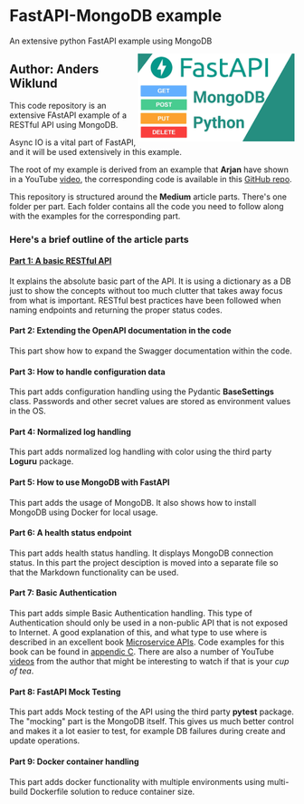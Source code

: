 # FastAPI-MongoDB example
An extensive python FastAPI example using MongoDB

<img width="55%" align="right" src="part2/src/apidocs/fastapi_mongo.png"/>

## Author: Anders Wiklund

This code repository is an extensive FAstAPI example of a RESTful API using MongoDB. 

Async IO is a vital part of FastAPI, and it will be used extensively in this example.

The root of my example is derived from an example that **Arjan** have shown in a YouTube 
[video](https://www.youtube.com/watch?v=SORiTsvnU28), the corresponding code is available in this 
[GitHub repo](https://github.com/ArjanCodes/2023-fastapi). 

This repository is structured around the **Medium** article parts. There's one folder per part. Each folder 
contains all the code you need to follow along with the examples for the corresponding part.

### Here's a brief outline of the article parts

#### [Part 1: A basic RESTful API](https://medium.com/@wilde.consult/extensive-fastapi-with-mongodb-example-part1-ceff58e16f94)
It explains the absolute basic part of the API. It is using a dictionary as a DB just to show the concepts 
without too much clutter that takes away focus from what is important. RESTful best practices have been 
followed when naming endpoints and returning the proper status codes.

#### Part 2: Extending the OpenAPI documentation in the code
This part show how to expand the Swagger documentation within the code.

#### Part 3: How to handle configuration data
This part adds configuration handling using the Pydantic **BaseSettings** class. Passwords and other 
secret values are stored as environment values in the OS. 

#### Part 4: Normalized log handling
This part adds normalized log handling with color using the third party **Loguru** package.

#### Part 5: How to use MongoDB with FastAPI
This part adds the usage of MongoDB. It also shows how to install MongoDB using Docker for local usage.

#### Part 6: A health status endpoint
This part adds health status handling. It displays MongoDB connection status. In this part the project 
desciption is moved into a separate file so that the Markdown functionality can be used.

#### Part 7: Basic Authentication
This part adds simple Basic Authentication handling. This type of Authentication should only be used in 
a non-public API that is not exposed to Internet. A good explanation of this, and what type to use where 
is described in an excellent book [Microservice APIs](https://www.manning.com/books/microservice-apis). 
Code examples for this book can be found in 
[appendic C](https://github.com/abunuwas/microservice-apis/tree/master/appendix_c/orders). There are also a number 
of YouTube [videos](https://www.youtube.com/@pinillos/videos) from the author that might be interesting to watch if 
that is your _cup of tea_.

#### Part 8: FastAPI Mock Testing
This part adds Mock testing of the API using the third party **pytest** package. The 
"mocking" part is the MongoDB itself. This gives us much better control and makes it a lot
easier to test, for example DB failures during create and update operations.

#### Part 9: Docker container handling
This part adds docker functionality with multiple environments using multi-build Dockerfile solution 
to reduce container size.
